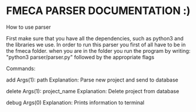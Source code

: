 # FMECA PARSER DOCUMENTATION :)
How to use parser

First make sure that you have all the dependencies, such as python3 and the libraries we use.
In order to run this parser you first of all have to be in the fmeca folder.
when you are in the folder you run the program by writing: 
"python3 parser/parser.py" followed by the appropriate flags
  

Commands:

add 
Args(1): path
Explanation:
Parse new project and send to database

delete
Args(1): project_name
Explanation:
Delete project from database

debug
Args(0)
Explanation:
Prints information to terminal


